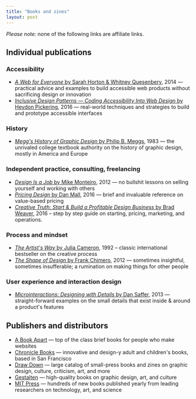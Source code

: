 ```yaml
---
title: "Books and zines"
layout: post
---
```

*Please note:* none of the following links are affiliate links.

## Individual publications

### Accessibility
- [*A Web for Everyone* by Sarah Horton & Whitney Quesenbery](http://rosenfeldmedia.com/books/a-web-for-everyone/), 2014 — practical advice and examples to build accessible web products without sacrificing design or innovation
- [*Inclusive Design Patterns — Coding Accessibility Into Web Design* by Heydon Pickering](https://www.smashingmagazine.com/inclusive-design-patterns/), 2016 — real-world techniques and strategies to build and prototype accessible interfaces

### History
- [*Megg's History of Graphic Design* by Philip B. Meggs](https://www.goodreads.com/book/show/641593.Meggs_History_of_Graphic_Design?ac=1&from_search=true), 1983 — the unrivaled college textbook authority on the history of graphic design, mostly in America and Europe

### Independent practice, consulting, freelancing
- [*Design Is a Job* by Mike Monteiro](https://www.goodreads.com/book/show/13574985-design-is-a-job), 2012 — no bullshit lessons on selling yourself and working with others
- [*Pricing Design* by Dan Mall](https://www.goodreads.com/book/show/28511400-pricing-design), 2016 —  brief and invaluable reference on value-based pricing
- [*Creative Truth: Start & Build a Profitable Design Business* by Brad Weaver](https://www.goodreads.com/book/show/27193258-creative-truth), 2016 – step by step guide on starting, pricing, marketing, and operations.

### Process and mindset
- [*The Artist's Way* by Julia Cameron](https://www.goodreads.com/book/show/615570.The_Artist_s_Way), 1992 – classic international bestseller on the creative process
- [*The Shape of Design* by Frank Chimero](http://shapeofdesignbook.com/), 2012 — sometimes insightful, sometimes insufferable; a rumination on making things for other people

### User experience and interaction design
- [*Microinteractions: Designing with Details* by Dan Saffer](https://www.goodreads.com/book/show/17239285-microinteractions), 2013 — straight-forward examples on the small details that exist inside & around a product's features

## Publishers and distributors
- [A Book Apart](https://abookapart.com) — top of the class brief books for people who make websites
- [Chronicle Books](https://chroniclebooks.com) — innovative and design-y adult and children's books, based in San Francisco
- [Draw Down](https://draw-down.com/) — large catalog of small-press books and zines on graphic design, culture, criticism, art, and more
- [Gestalten](http://usshop.gestalten.com/) — high-quality books on graphic design, art, and culture
- [MIT Press](https://mitpress.mit.edu/) — hundreds of new books published yearly from leading researchers on technology, art, and science
